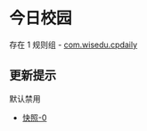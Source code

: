 # 今日校园

存在 1 规则组 - [com.wisedu.cpdaily](/src/apps/com.wisedu.cpdaily.ts)

## 更新提示

默认禁用

- [快照-0](https://i.gkd.li/import/13643565)

